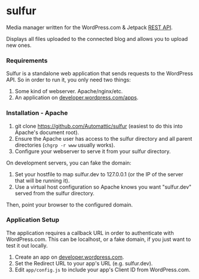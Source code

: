 sulfur
======

Media manager written for the WordPress.com &amp; Jetpack [REST API](https://developer.wordpress.com/docs/api/).

Displays all files uploaded to the connected blog and allows you to upload new ones.

### Requirements

Sulfur is a standalone web application that sends requests to the WordPress API. So in order to run it, you only need two things:

1. Some kind of webserver. Apache/nginx/etc.
2. An application on [developer.wordpress.com/apps](https://developer.wordpress.com/apps).

### Installation - Apache

1. git clone https://github.com/Automattic/sulfur (easiest to do this into Apache's document root).
2. Ensure the Apache user has access to the sulfur directory and all parent directories (`chgrp -r www` usually works).
3. Configure your webserver to serve it from your sulfur directory.

On development servers, you can fake the domain:

1. Set your hostfile to map sulfur.dev to 127.0.0.1 (or the IP of the server that will be running it).
2. Use a virtual host configuration so Apache knows you want "sulfur.dev" served from the sulfur directory.

Then, point your browser to the configured domain.

### Application Setup

The application requires a callback URL in order to authenticate with WordPress.com. This can be localhost, or a fake domain, if you just want to test it out locally.

1. Create an app on [developer.wordpress.com](https://developer.wordpress.com/apps).
2. Set the Redirect URL to your app's URL (e.g. sulfur.dev).
3. Edit `app/config.js` to include your app's Client ID from WordPress.com.
